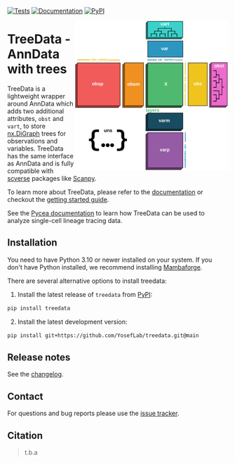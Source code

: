[![Tests][badge-tests]][link-tests]
[![Documentation][badge-docs]][link-docs]
[![PyPI](https://img.shields.io/pypi/v/treedata.svg)](https://pypi.org/project/treedata)

[badge-tests]: https://img.shields.io/github/actions/workflow/status/YosefLab/treedata/test.yaml?branch=main
[link-tests]: https://github.com/YosefLab/treedata/actions/workflows/test.yaml
[badge-docs]: https://img.shields.io/readthedocs/treedata

<img
  src="https://raw.githubusercontent.com/YosefLab/treedata/main/docs/_static/img/treedata_schema.svg"
  class="dark-light" align="right" width="350" alt="image"
/>

# TreeData - AnnData with trees

TreeData is a lightweight wrapper around AnnData which adds two additional attributes, `obst` and `vart`, to store [nx.DiGraph] trees for observations and variables. TreeData has the same interface as AnnData and is fully compatible with [scverse] packages like [Scanpy].

To learn more about TreeData, please refer to the [documentation][link-docs] or checkout the [getting started guide][link-getting-started].

See the [Pycea documentation](https://pycea.readthedocs.io/) to learn how TreeData can be used to analyze single-cell lineage tracing data.

## Installation

You need to have Python 3.10 or newer installed on your system. If you don't have
Python installed, we recommend installing [Mambaforge](https://github.com/conda-forge/miniforge#mambaforge).

There are several alternative options to install treedata:

1. Install the latest release of `treedata` from [PyPI](https://pypi.org/project/treedata):

```bash
pip install treedata
```

2. Install the latest development version:

```bash
pip install git+https://github.com/YosefLab/treedata.git@main
```

## Release notes

See the [changelog][changelog].

## Contact

For questions and bug reports please use the [issue tracker][issue-tracker].

## Citation

> t.b.a

[scverse]: https://scverse.org/
[Scanpy]: https://scanpy.readthedocs.io/
[nx.DiGraph]: https://networkx.org/documentation/stable/reference/classes/digraph.html
[scverse-discourse]: https://discourse.scverse.org/
[issue-tracker]: https://github.com/YosefLab/treedata/issues
[changelog]: https://treedata.readthedocs.io/en/latest/changelog.html
[link-docs]: https://treedata.readthedocs.io
[link-getting-started]: https://treedata.readthedocs.io/en/latest/notebooks/getting-started.html
[link-api]: https://treedata.readthedocs.io/latest/api.html
